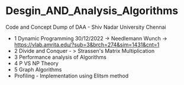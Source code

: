# Desgin_AND_Analysis_Algorithms
Code and Concept Dump of DAA - Shiv Nadar University Chennai
- 1 Dynamic Programming 30/12/2022 -> Needlemann Wunch -> https://vlab.amrita.edu/?sub=3&brch=274&sim=1431&cnt=1
- 2 Divide and Conquer - > Strassen's Matrix Multiplication
- 3 Performance analysis of Algorithms
- 4 P VS NP Theory
- 5 Graph Algorithms
- Profiling - Implementation using Elitsm method
